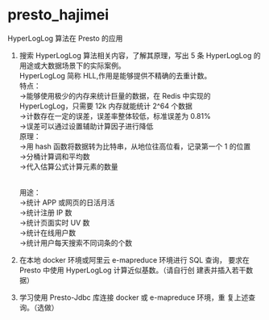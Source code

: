 # presto_hajimei

HyperLogLog 算法在 Presto 的应用<br/>

1. 搜索 HyperLogLog 算法相关内容，了解其原理，写出 5 条
   HyperLogLog 的用途或大数据场景下的实际案例。<br/>
   HyperLogLog 简称 HLL,作用是能够提供不精确的去重计数。<br/>
   特点：<br/>
   ->能够使用极少的内存来统计巨量的数据，在 Redis 中实现的 HyperLogLog，只需要 12k 内存就能统计 2^64 个数据<br/>
   ->计数存在一定的误差，误差率整体较低，标准误差为 0.81%<br/>
   ->误差可以通过设置辅助计算因子进行降低<br/>
   原理：<br/>
   ->用 hash 函数将数据转为比特串，从地位往高位看，记录第一个 1 的位置<br/>
   ->分桶计算调和平均数<br/>
   ->代入估算公式计算元素的数量<br/>
   <br/>

   用途：<br/>
   ->统计 APP 或网页的日活月活<br/>
   ->统计注册 IP 数<br/>
   ->统计页面实时 UV 数<br/>
   ->统计在线用户数<br/>
   ->统计用户每天搜索不同词条的个数<br/>

2. 在本地 docker 环境或阿里云 e-mapreduce 环境进行 SQL 查询，
   要求在 Presto 中使用 HyperLogLog 计算近似基数。（请自行创
   建表并插入若干数据）<br/>
3. 学习使用 Presto-Jdbc 库连接 docker 或 e-mapreduce 环境，重
   复上述查询。（选做）<br/>
